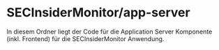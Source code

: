 # SECInsiderMonitor/app-server
In diesem Ordner liegt der Code für die Application Server Komponente (inkl. Frontend) für die SECInsiderMonitor Anwendung.